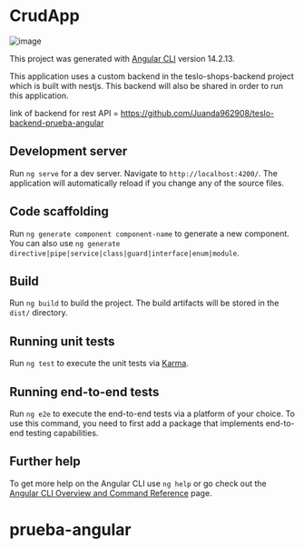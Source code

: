 # CrudApp

![image](https://github.com/Juanda962908/prueba-angular/assets/59231346/bb7eae43-a8b4-4b0c-8b5a-6adf1077e23f)


This project was generated with [Angular CLI](https://github.com/angular/angular-cli) version 14.2.13.

This application uses a custom backend in the teslo-shops-backend project which is built with nestjs.
This backend will also be shared in order to run this application.

link of backend for rest API = https://github.com/Juanda962908/teslo-backend-prueba-angular

## Development server

Run `ng serve` for a dev server. Navigate to `http://localhost:4200/`. The application will automatically reload if you change any of the source files.

## Code scaffolding

Run `ng generate component component-name` to generate a new component. You can also use `ng generate directive|pipe|service|class|guard|interface|enum|module`.

## Build

Run `ng build` to build the project. The build artifacts will be stored in the `dist/` directory.

## Running unit tests

Run `ng test` to execute the unit tests via [Karma](https://karma-runner.github.io).

## Running end-to-end tests

Run `ng e2e` to execute the end-to-end tests via a platform of your choice. To use this command, you need to first add a package that implements end-to-end testing capabilities.

## Further help

To get more help on the Angular CLI use `ng help` or go check out the [Angular CLI Overview and Command Reference](https://angular.io/cli) page.
# prueba-angular
